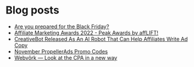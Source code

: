 # Blog posts
<!-- BLOG-POST-LIST:START -->
- [Are you prepared for the Black Friday?](https://afflift.com/f/threads/are-you-prepared-for-the-black-friday.9938/)
- [Affiliate Marketing Awards 2022 - Peak Awards by affLIFT!](https://afflift.com/f/threads/affiliate-marketing-awards-2022-peak-awards-by-afflift.9939/)
- [CreativeBot Released As An AI Robot That Can Help Affiliates Write Ad Copy](https://afflift.com/f/threads/creativebot-released-as-an-ai-robot-that-can-help-affiliates-write-ad-copy.7678/)
- [November PropellerAds Promo Codes](https://afflift.com/f/threads/november-propellerads-promo-codes.9920/)
- [Webvõrk — Look at the CPA in a new way](https://afflift.com/f/threads/webv%C3%B5rk-%E2%80%94-look-at-the-cpa-in-a-new-way.2820/)
<!-- BLOG-POST-LIST:END -->
